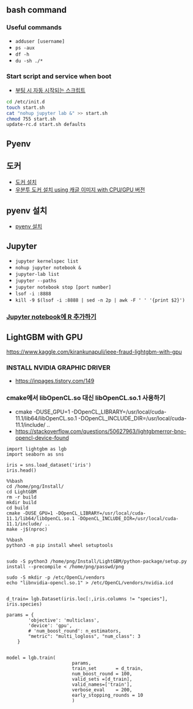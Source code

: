 ## bash command
### Useful commands
- `adduser [username]`
- ` ps -aux `
- ` df -h `
- ` du -sh ./* `

### Start script and service when boot
- [부팅 시 자동 시작되는 스크립트](https://nobilitycat.tistory.com/entry/%EB%A6%AC%EB%88%85%EC%8A%A4-%EC%8B%9C%EC%9E%91-%EC%8B%9C-%EC%9E%90%EB%8F%99%EC%9C%BC%EB%A1%9C-%EC%8B%A4%ED%96%89-%EB%90%A0-%ED%94%84%EB%A1%9C%EA%B7%B8%EB%9E%A8-%EB%93%B1%EB%A1%9D%ED%95%98%EA%B8%B0)
```bash
cd /etc/init.d
touch start.sh
cat "nohup jupyter lab &" >> start.sh
chmod 755 start.sh
update-rc.d start.sh defaults
```


## Pyenv

## 도커
- [도커 설치](https://blog.cosmosfarm.com/archives/248/%EC%9A%B0%EB%B6%84%ED%88%AC-18-04-%EB%8F%84%EC%BB%A4-docker-%EC%84%A4%EC%B9%98-%EB%B0%A9%EB%B2%95/)
- [우분투 도커 설치 using 캐글 이미지 with CPU/GPU 버전](https://teddylee777.github.io/linux/docker%EB%A5%BC-%ED%99%9C%EC%9A%A9%ED%95%98%EC%97%AC-%EB%94%A5%EB%9F%AC%EB%8B%9D-%ED%99%98%EA%B2%BD%EA%B5%AC%EC%84%B1.md)


## pyenv 설치
 - [pyenv 설치](https://nachwon.github.io/pyenv-virtualenv/)


## Jupyter

- `jupyter kernelspec list`
- `nohup jupyter notebook &`
- `jupyter-lab list`
- `jupyter --paths`
- `jupyter notebook stop [port number]`
- `lsof -i :8888`
- `kill -9 $(lsof -i :8888 | sed -n 2p | awk -F ' ' '{print $2}')`


### [Jupyter notebook에 R 추가하기](https://yahwang.github.io/posts/27)




## LightGBM with GPU
https://www.kaggle.com/kirankunapuli/ieee-fraud-lightgbm-with-gpu

### INSTALL NVIDIA GRAPHIC DRIVER
- https://inpages.tistory.com/149
### cmake에서 libOpenCL.so 대신 libOpenCL.so.1 사용하기
- cmake -DUSE_GPU=1 -DOpenCL_LIBRARY=/usr/local/cuda-11.1/lib64/libOpenCL.so.1 -DOpenCL_INCLUDE_DIR=/usr/local/cuda-11.1/include/ ..
- https://stackoverflow.com/questions/50627963/lightgbmerror-bno-opencl-device-found


```
import lightgbm as lgb
import seaborn as sns

iris = sns.load_dataset('iris')
iris.head()

%%bash
cd /home/png/Install/
cd LightGBM
rm -r build
mkdir build
cd build
cmake -DUSE_GPU=1 -DOpenCL_LIBRARY=/usr/local/cuda-11.1/lib64/libOpenCL.so.1 -DOpenCL_INCLUDE_DIR=/usr/local/cuda-11.1/include/ ..
make -j$(nproc)

%%bash
python3 -m pip install wheel setuptools


sudo -S python3 /home/png/Install/LightGBM/python-package/setup.py install --precompile < /home/png/passwd/png

sudo -S mkdir -p /etc/OpenCL/vendors
echo "libnvidia-opencl.so.1" > /etc/OpenCL/vendors/nvidia.icd


d_train= lgb.Dataset(iris.loc[:,iris.columns != "species"], iris.species)

params = {
        'objective': 'multiclass',
        'device': 'gpu', 
        # 'num_boost_round': n_estimators,
        "metric": "multi_logloss", "num_class": 3
    }
    
    
model = lgb.train(
                        params,
                        train_set       = d_train,
                        num_boost_round = 100,
                        valid_sets =[d_train],
                        valid_names=['train'],
                        verbose_eval    = 200, 
                        early_stopping_rounds = 10
                        )
```

